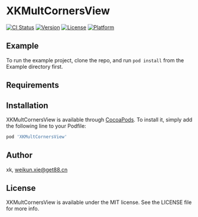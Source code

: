 # XKMultCornersView

[![CI Status](https://img.shields.io/travis/xk/XKMultCornersView.svg?style=flat)](https://travis-ci.org/xk/XKMultCornersView)
[![Version](https://img.shields.io/cocoapods/v/XKMultCornersView.svg?style=flat)](https://cocoapods.org/pods/XKMultCornersView)
[![License](https://img.shields.io/cocoapods/l/XKMultCornersView.svg?style=flat)](https://cocoapods.org/pods/XKMultCornersView)
[![Platform](https://img.shields.io/cocoapods/p/XKMultCornersView.svg?style=flat)](https://cocoapods.org/pods/XKMultCornersView)

## Example

To run the example project, clone the repo, and run `pod install` from the Example directory first.

## Requirements

## Installation

XKMultCornersView is available through [CocoaPods](https://cocoapods.org). To install
it, simply add the following line to your Podfile:

```ruby
pod 'XKMultCornersView'
```

## Author

xk, weikun.xie@get88.cn

## License

XKMultCornersView is available under the MIT license. See the LICENSE file for more info.

